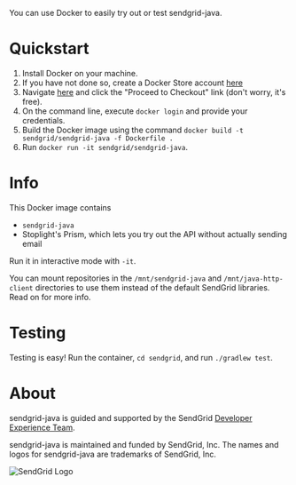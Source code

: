 You can use Docker to easily try out or test sendgrid-java.

<a name="Quickstart"></a>
# Quickstart

1. Install Docker on your machine.
2. If you have not done so, create a Docker Store account [here](https://store.docker.com/signup?next=%2F)
3. Navigate [here](https://store.docker.com/images/oracle-serverjre-8) and click the "Proceed to Checkout" link (don't worry, it's free).
4. On the command line, execute `docker login` and provide your credentials.
5. Build the Docker image using the command `docker build -t sendgrid/sendgrid-java -f Dockerfile .`
6. Run `docker run -it sendgrid/sendgrid-java`.

<a name="Info"></a>
# Info

This Docker image contains
 - `sendgrid-java`
 - Stoplight's Prism, which lets you try out the API without actually sending email

Run it in interactive mode with `-it`.

You can mount repositories in the `/mnt/sendgrid-java` and `/mnt/java-http-client` directories to use them instead of the default SendGrid libraries. Read on for more info.

<a name="Testing"></a>
# Testing
Testing is easy!  Run the container, `cd sendgrid`, and run `./gradlew test`.

<a name="about"></a>
# About

sendgrid-java is guided and supported by the SendGrid [Developer Experience Team](mailto:dx@sendgrid.com).

sendgrid-java is maintained and funded by SendGrid, Inc. The names and logos for sendgrid-java are trademarks of SendGrid, Inc.

![SendGrid Logo](https://uiux.s3.amazonaws.com/2016-logos/email-logo%402x.png)
